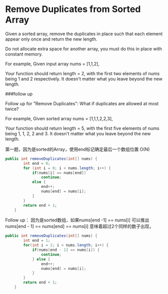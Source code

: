 # Remove Duplicates from Sorted Array

Given a sorted array, remove the duplicates in place such that each element appear only once and return the new length.

Do not allocate extra space for another array, you must do this in place with constant memory.

For example,
Given input array nums = [1,1,2],

Your function should return length = 2, with the first two elements of nums being 1 and 2 respectively. It doesn't matter what you leave beyond the new length.


###follow up

Follow up for "Remove Duplicates":
What if duplicates are allowed at most twice?

For example,
Given sorted array nums = [1,1,1,2,2,3],

Your function should return length = 5, with the first five elements of nums being 1, 1, 2, 2 and 3. It doesn't matter what you leave beyond the new length.


第一题，因为是sorted的Array，使用end标记确定最后一个数组位置
O(N)
```java
public int removeDuplicates(int[] nums) {
        int end = 0;
        for (int i = 0; i < nums.length; i++) {
            if(nums[i] == nums[end])
                continue;
            else {
                end++;
                nums[end] = nums[i];
            }
        }
        return end + 1;
    }
```


Follow up：
因为是sorted数组，如果nums[end -1] == nums[i] 可以推出 nums[end - 1] == nums[end] == nums[i] 意味着超过2个同样的数子出现，
```java
public int removeDuplicates(int[] nums) {
        int end = 1;
        for(int i = 2; i < nums.length; i++) {
            if(nums[end - 1] == nums[i]) {
                continue;
            } else {
                end++;
                nums[end] = nums[i];
            }
        }
        return end + 1;
    }
```